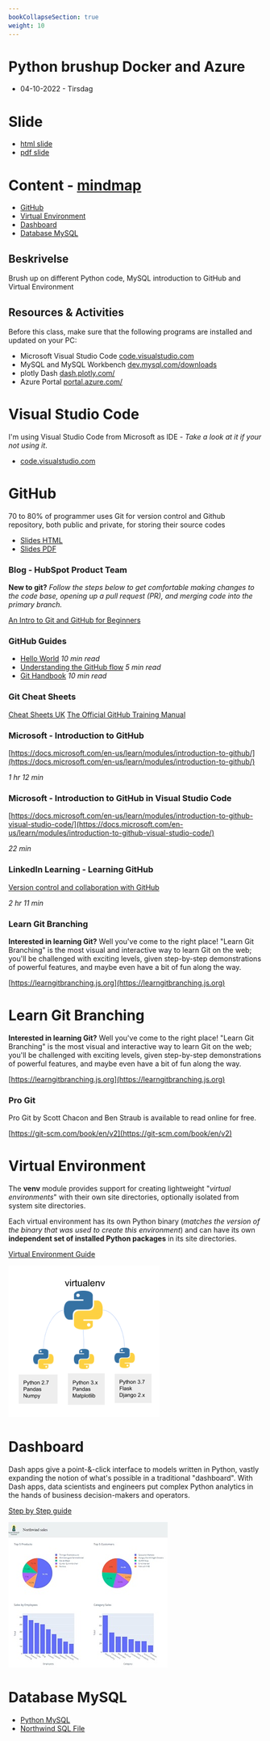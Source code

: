 ```yaml
---
bookCollapseSection: true
weight: 10
---
```


# Python brushup Docker and Azure
- 04-10-2022 - Tirsdag

# Slide
- [html slide](./Slide.html)
- [pdf slide](./Slide.pdf)

# Content - [mindmap](../mindmap.html)
- [GitHub](#github)
- [Virtual Environment](#virtual-environment)
- [Dashboard](#dashboard)
- [Database MySQL](#database-mysql)

## Beskrivelse
Brush up on different Python code, MySQL introduction to GitHub and Virtual Environment

## Resources & Activities
Before this class, make sure that the following programs are installed and updated on your PC:

- Microsoft Visual Studio Code [code.visualstudio.com](https://code.visualstudio.com)
- MySQL and MySQL Workbench [dev.mysql.com/downloads](https://dev.mysql.com/downloads)
- plotly Dash [dash.plotly.com/](https://dash.plotly.com/)
- Azure Portal [portal.azure.com/](https://portal.azure.com/)

# Visual Studio Code
I'm using Visual Studio Code from Microsoft as IDE - *Take a look at it if your not using it*.

- [code.visualstudio.com](https://code.visualstudio.com/)

# GitHub
70 to 80% of programmer uses Git for version control and Github repository, both public and private, for storing their source codes

- [Slides HTML](./GitHubSlide.html)
- [Slides PDF](./GitHubSlide.pdf)

### Blog - HubSpot Product Team
**New to git?** *Follow the steps below to get comfortable making changes to the code base, opening up a pull request (PR), and merging code into the primary branch.*

[An Intro to Git and GitHub for Beginners](https://product-hubspot-com.cdn.ampproject.org/c/s/product.hubspot.com/blog/git-and-github-tutorial-for-beginners?hs_amp=true)

### GitHub Guides
- [Hello World](https://guides.github.com/activities/hello-world/) *10 min read*
- [Understanding the GitHub flow](https://guides.github.com/introduction/flow/) *5 min read*
- [Git Handbook](https://guides.github.com/introduction/git-handbook/) *10 min read*

### Git Cheat Sheets
[Cheat Sheets UK](https://training.github.com/downloads/github-git-cheat-sheet/)
[The Official GitHub Training Manual](https://githubtraining.github.io/training-manual/#/)

### Microsoft - Introduction to GitHub
[https://docs.microsoft.com/en-us/learn/modules/introduction-to-github/](https://docs.microsoft.com/en-us/learn/modules/introduction-to-github/)

*1 hr 12 min*

### Microsoft - Introduction to GitHub in Visual Studio Code
[https://docs.microsoft.com/en-us/learn/modules/introduction-to-github-visual-studio-code/](https://docs.microsoft.com/en-us/learn/modules/introduction-to-github-visual-studio-code/)

*22 min* 

### LinkedIn Learning - Learning GitHub
[Version control and collaboration with GitHub](https://www.linkedin.com/learning-login/share?account=36836804&forceAccount=false&redirect=https%3A%2F%2Fwww.linkedin.com%2Flearning%2Flearning-github%3Ftrk%3Dshare_ent_url%26shareId%3Dxg5578rCT0CYtJkavQSm%252FQ%253D%253D)

*2 hr 11 min*

### Learn Git Branching
**Interested in learning Git?**
Well you've come to the right place! "Learn Git Branching" is the most visual and interactive way to learn Git on the web; you'll be challenged with exciting levels, given step-by-step demonstrations of powerful features, and maybe even have a bit of fun along the way.

[https://learngitbranching.js.org](https://learngitbranching.js.org)

# Learn Git Branching
**Interested in learning Git?**
Well you've come to the right place! "Learn Git Branching" is the most visual and interactive way to learn Git on the web; you'll be challenged with exciting levels, given step-by-step demonstrations of powerful features, and maybe even have a bit of fun along the way.

[https://learngitbranching.js.org](https://learngitbranching.js.org)

### Pro Git
Pro Git by Scott Chacon and Ben Straub is available to read online for free.

[https://git-scm.com/book/en/v2](https://git-scm.com/book/en/v2)

# Virtual Environment
The **venv** module provides support for creating lightweight "*virtual environments*" with their own site directories, optionally isolated from system site directories.

Each virtual environment has its own Python binary (*matches the version of the binary that was used to create this environment*) and can have its own **independent set of installed Python packages** in its site directories.

[Virtual Environment Guide](./Using_Virtual_Environments.md)

![](./image/virtual-environment.png)


# Dashboard
Dash apps give a point-&-click interface to models written in Python, vastly expanding the notion of what's possible in a traditional "dashboard".
With Dash apps, data scientists and engineers put complex Python analytics in the hands of business decision-makers and operators.

[Step by Step guide](./NorthwindDashboard.md)

![](./image/northwinddashboard.jpg)


# Database MySQL
- [Python MySQL](Python_MySQL.md)
- [Northwind SQL File](./codefiles/sql/northwind_kea.sql)